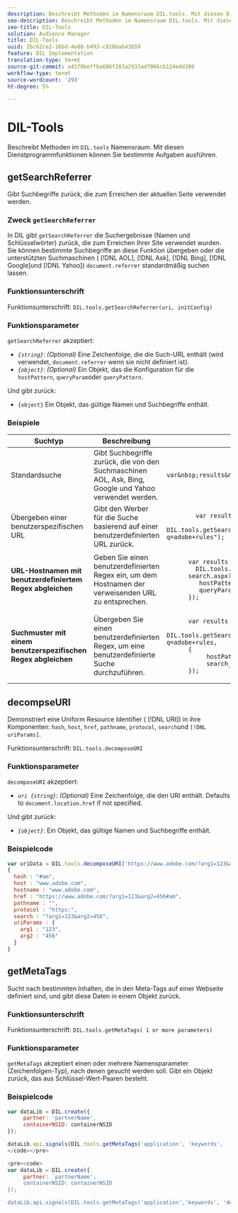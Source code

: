 ```yaml
---
description: Beschreibt Methoden im Namensraum DIL.tools. Mit diesen Dienstprogrammfunktionen können Sie bestimmte Aufgaben ausführen.
seo-description: Beschreibt Methoden im Namensraum DIL.tools. Mit diesen Dienstprogrammfunktionen können Sie bestimmte Aufgaben ausführen.
seo-title: DIL-Tools
solution: Audience Manager
title: DIL-Tools
uuid: 2bc62ce2-16bd-4e80-b493-c816ba643b59
feature: DIL Implementation
translation-type: tm+mt
source-git-commit: a41f0beffba686f283a2933ad7066cb124e4d380
workflow-type: tm+mt
source-wordcount: '293'
ht-degree: 5%

---
```



# DIL-Tools

Beschreibt Methoden im `DIL.tools` Namensraum. Mit diesen Dienstprogrammfunktionen können Sie bestimmte Aufgaben ausführen.

<!-- 

c_dil_functions.xml

 -->

## getSearchReferrer

Gibt Suchbegriffe zurück, die zum Erreichen der aktuellen Seite verwendet werden.

<!-- 

r_dil_get_search_referrer.xml

 -->

### Zweck `getSearchReferrer`

In DIL gibt `getSearchReferrer` die Suchergebnisse (Namen und Schlüsselwörter) zurück, die zum Erreichen Ihrer Site verwendet wurden. Sie können bestimmte Suchbegriffe an diese Funktion übergeben oder die unterstützten Suchmaschinen ( [!DNL AOL], [!DNL Ask], [!DNL Bing], [!DNL Google]und [!DNL Yahoo]) `document.referrer` standardmäßig suchen lassen.

### Funktionsunterschrift

Funktionsunterschrift: `DIL.tools.getSearchReferrer(uri, initConfig)`

### Funktionsparameter

`getSearchReferrer` akzeptiert:

* *`{string}`*: *(Optional)* Eine Zeichenfolge, die die Such-URL enthält (wird verwendet, `document.referrer` wenn sie nicht definiert ist).
* *`{object}`*: *(Optional)* Ein Objekt, das die Konfiguration für die `hostPattern`, `queryParam`oder `queryPattern`.

Und gibt zurück:

* `{object}` Ein Objekt, das gültige Namen und Suchbegriffe enthält.

### Beispiele

<table id="table_D035276601EC428295E4D619F05BB8D0"> 
 <thead> 
  <tr> 
   <th> Suchtyp </th> 
   <th> Beschreibung </th> 
   <th> Code-Beispiel </th> 
  </tr> 
 </thead>
 <tbody> 
  <tr> 
   <td> Standardsuche</td> 
   <td> Gibt Suchbegriffe zurück, die von den Suchmaschinen AOL, Ask, Bing, Google und Yahoo verwendet werden. </td> 
   <td>
      <code>var&amp;nbsp;results&amp;nbsp;=&amp;nbsp;DIL.tools.getSearchReferrer();</code> 
  </td>
  </tr> 
  <tr> 
   <td>Übergeben einer benutzerspezifischen URL</td> 
   <td>Gibt den Werber für die Suche basierend auf einer benutzerdefinierten URL zurück.</td> 
   <td> 
  <code>
        var&nbsp;results&nbsp;= 
        DIL.tools.getSearchReferrer("https://www.ehow.com/search.aspx?q=adobe+rules");
  </code>
</td> 
  </tr> 
  <tr> 
   <td> <b>URL-Hostnamen mit benutzerdefiniertem Regex abgleichen</b></td> 
   <td> Geben Sie einen benutzerdefinierten Regex ein, um dem Hostnamen der verweisenden URL zu entsprechen. </td> 
   <td> 
  <code>
      var results = 
        DIL.tools.getSearchReferrer("https://www.ehow.com/
      search.aspx?q=adobe+rules",{ 
      &nbsp;&nbsp;&nbsp;hostPattern:/ehow\./, 
      &nbsp;&nbsp;&nbsp;queryParam:"p" 
      }); 
  </code>
  </td></tr> 
  <tr> 
   <td> <b>Suchmuster mit einem benutzerspezifischen Regex abgleichen</b> </td> 
   <td> Übergeben Sie einen benutzerdefinierten Regex, um eine benutzerdefinierte Suche durchzuführen. </td> 
   <td> 
    <code>
      var&nbsp;results&nbsp;= 
      DIL.tools.getSearchReferrer("https://www.ehow.com/search.aspx?q=adobe+rules,
      {
        &nbsp;&nbsp;&nbsp;hostPattern:/ehow\./, 
        &nbsp;&nbsp;&nbsp;search_pattern:/[&amp;\?]p=([^&amp;]+/ 
      });
    </code>
   </td> 
  </tr> 
 </tbody> 
</table>

## decompseURI

Demonstriert eine Uniform Resource Identifier ( [!DNL URI]) in ihre Komponenten: `hash`, `host`, `href`, `pathname`, `protocol`, `search`und `[!DNL uriParams]`.

<!-- 

r_dil_decompose.xml

 -->

Funktionsunterschrift: `DIL.tools.decomposeURI`

### Funktionsparameter

`decomposeURI` akzeptiert:

* *`uri {string}`*: *(Optional)* Eine Zeichenfolge, die den URI enthält. Defaults to `document.location.href` if not specified.

Und gibt zurück:

* *`{object}`*: Ein Objekt, das gültige Namen und Suchbegriffe enthält.

### Beispielcode


```javascript
var uriData = DIL.tools.decomposeURI('https://www.adobe.com/?arg1=123&arg2=456#am'); 
{ 
  hash : "#am", 
  host : "www.adobe.com", 
  hostname : "www.adobe.com", 
  href : "https://www.adobe.com/?arg1=123&arg2=456#am", 
  pathname : "", 
  protocol : "https:", 
  search : "?arg1=123&arg2=456", 
  uriParams : { 
    arg1 : "123", 
    arg2 : "456" 
  } 
}
```

## getMetaTags

Sucht nach bestimmten Inhalten, die in den Meta-Tags auf einer Webseite definiert sind, und gibt diese Daten in einem Objekt zurück.

<!-- 

r_dil_get_metatags.xml

 -->

### Funktionsunterschrift

Funktionsunterschrift: `DIL.tools.getMetaTags( 1 or more parameters)`

### Funktionsparameter

`getMetaTags` akzeptiert einen oder mehrere Namensparameter (Zeichenfolgen-Typ), nach denen gesucht werden soll. Gibt ein Objekt zurück, das aus Schlüssel-Wert-Paaren besteht.

### Beispielcode

```js
var dataLib = DIL.create({ 
     partner: 'partnerName', 
     containerNSID: containerNSID 
}); 

dataLib.api.signals(DIL.tools.getMetaTags('application', 'keywords',  'description'), 'c_').submit();
</code></pre>

<pre><code>
var dataLib = DIL.create({ 
     partner: `partnerName', 
     containerNSID: containerNSID 
}); 

dataLib.api.signals(DIL.tools.getMetaTags('application','keywords', 'description'), 'c_').submit();
```
